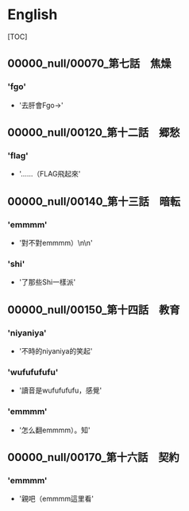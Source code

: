 # English

[TOC]

## 00000_null/00070_第七話　焦燥

### 'fgo'

- '去肝會Fgo→'


## 00000_null/00120_第十二話　郷愁

### 'flag'

- '……（FLAG飛起來'


## 00000_null/00140_第十三話　暗転

### 'emmmm'

- '對不對emmmm）\n\n'

### 'shi'

- '了那些Shi一樣派'


## 00000_null/00150_第十四話　教育

### 'niyaniya'

- '不時的niyaniya的笑起'

### 'wufufufufu'

- '讀音是wufufufufu，感覺'

### 'emmmm'

- '怎么翻emmmm）。知'


## 00000_null/00170_第十六話　契約

### 'emmmm'

- '親吧（emmmm這里看'
